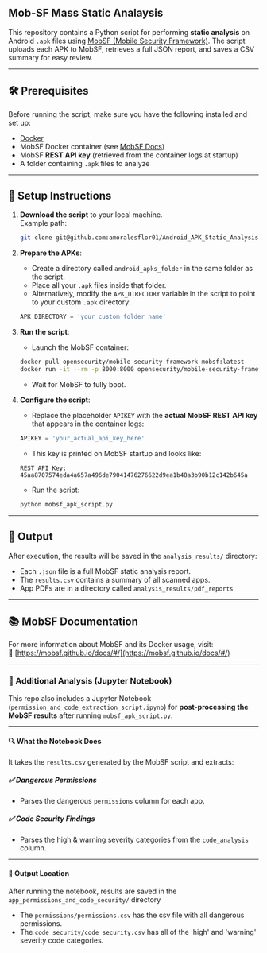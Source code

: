 ## Mob-SF Mass Static Analaysis

This repository contains a Python script for performing **static analysis** on Android `.apk` files using [MobSF (Mobile Security Framework)](https://mobsf.github.io/docs/#/). The script uploads each APK to MobSF, retrieves a full JSON report, and saves a CSV summary for easy review.

---

## 🛠️ Prerequisites

Before running the script, make sure you have the following installed and set up:

- [Docker](https://www.docker.com/products/docker-desktop/)
- MobSF Docker container (see [MobSF Docs](https://github.com/MobSF/Mobile-Security-Framework-MobSF))
- MobSF **REST API key** (retrieved from the container logs at startup)
- A folder containing `.apk` files to analyze

---

## 📁 Setup Instructions

1. **Download the script** to your local machine.  
   Example path:  
   ```bash
   git clone git@github.com:amoralesflor01/Android_APK_Static_Analysis.git
   ```

2. **Prepare the APKs**:
   - Create a directory called `android_apks_folder` in the same folder as the script.
   - Place all your `.apk` files inside that folder.
   - Alternatively, modify the `APK_DIRECTORY` variable in the script to point to your custom `.apk` directory:
   ```python
   APK_DIRECTORY = 'your_custom_folder_name'
   ```

3. **Run the script**:
   - Launch the MobSF container:
   ```bash
   docker pull opensecurity/mobile-security-framework-mobsf:latest
   docker run -it --rm -p 8000:8000 opensecurity/mobile-security-framework-mobsf:latest
   ```
   - Wait for MobSF to fully boot.


4. **Configure the script**:
   - Replace the placeholder `APIKEY` with the **actual MobSF REST API key** that appears in the container logs:
   ```python
   APIKEY = 'your_actual_api_key_here'
   ```
   - This key is printed on MobSF startup and looks like:
   ```
   REST API Key: 45aa8707574eda4a657a496de79041476276622d9ea1b48a3b90b12c142b645a
   ```

   - Run the script:
   ```bash
   python mobsf_apk_script.py
   ```

---

## 📂 Output

After execution, the results will be saved in the `analysis_results/` directory:

- Each `.json` file is a full MobSF static analysis report.
- The `results.csv` contains a summary of all scanned apps.
- App PDFs are in a directory called `analysis_results/pdf_reports`

---

## 📚 MobSF Documentation

For more information about MobSF and its Docker usage, visit:  
🔗 [https://mobsf.github.io/docs/#/](https://mobsf.github.io/docs/#/)


---

### 📑 Additional Analysis (Jupyter Notebook)

This repo also includes a Jupyter Notebook (`permission_and_code_extraction_script.ipynb`) for **post-processing the MobSF results** after running `mobsf_apk_script.py`.

---

#### 🔍 What the Notebook Does

It takes the `results.csv` generated by the MobSF script and extracts:

##### ✅ Dangerous Permissions  
- Parses the dangerous `permissions` column for each app.  

##### ✅ Code Security Findings  
- Parses the high & warning severity categories from the `code_analysis` column. 

---

#### 📁 Output Location

After running the notebook, results are saved in the `app_permissions_and_code_security/` directory

- The `permissions/permissions.csv` has the csv file with all dangerous permissions.
- The `code_security/code_security.csv` has all of the 'high' and 'warning' severity code categories.
